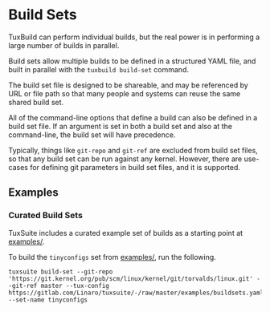 # Build Sets

TuxBuild can perform individual builds, but the real power is in performing a
large number of builds in parallel.

Build sets allow multiple builds to be defined in a structured YAML file, and
built in parallel with the `tuxbuild build-set` command.

The build set file is designed to be shareable, and may be referenced by URL or
file path so that many people and systems can reuse the same shared build set.

All of the command-line options that define a build can also be defined in a
build set file. If an argument is set in both a build set and also at the
command-line, the build set will have precedence.

Typically, things like `git-repo` and `git-ref` are excluded from build set
files, so that any build set can be run against any kernel. However, there are
use-cases for defining git parameters in build set files, and it is supported.

## Examples

### Curated Build Sets

TuxSuite includes a curated example set of builds as a starting point at
[examples/](https://gitlab.com/Linaro/tuxsuite/-/tree/master/examples).

To build the `tinyconfigs` set from
[examples/](https://gitlab.com/Linaro/tuxsuite/-/tree/master/examples), run the following.

```
tuxsuite build-set --git-repo 'https://git.kernel.org/pub/scm/linux/kernel/git/torvalds/linux.git' --git-ref master --tux-config https://gitlab.com/Linaro/tuxsuite/-/raw/master/examples/buildsets.yaml --set-name tinyconfigs
```
